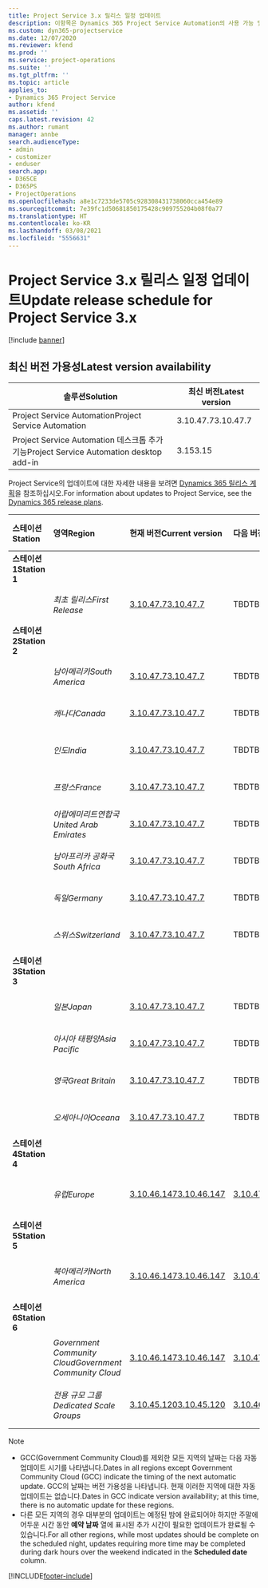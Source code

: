 ```yaml
---
title: Project Service 3.x 릴리스 일정 업데이트
description: 이항목은 Dynamics 365 Project Service Automation의 사용 가능 및 향후 릴리스에 대한 정보를 제공합니다.
ms.custom: dyn365-projectservice
ms.date: 12/07/2020
ms.reviewer: kfend
ms.prod: ''
ms.service: project-operations
ms.suite: ''
ms.tgt_pltfrm: ''
ms.topic: article
applies_to:
- Dynamics 365 Project Service
author: kfend
ms.assetid: ''
caps.latest.revision: 42
ms.author: rumant
manager: annbe
search.audienceType:
- admin
- customizer
- enduser
search.app:
- D365CE
- D365PS
- ProjectOperations
ms.openlocfilehash: a8e1c7233de5705c928308431738060cca454e89
ms.sourcegitcommit: 7e39fc1d50681850175428c909755204b08f0a77
ms.translationtype: HT
ms.contentlocale: ko-KR
ms.lasthandoff: 03/08/2021
ms.locfileid: "5556631"
---
```

# <a name="update-release-schedule-for-project-service-3x"></a><span data-ttu-id="41b36-103">Project Service 3.x 릴리스 일정 업데이트</span><span class="sxs-lookup"><span data-stu-id="41b36-103">Update release schedule for Project Service 3.x</span></span>

[!include [banner](../includes/psa-now-project-operations.md)]

## <a name="latest-version-availability"></a><span data-ttu-id="41b36-104">최신 버전 가용성</span><span class="sxs-lookup"><span data-stu-id="41b36-104">Latest version availability</span></span>

| <span data-ttu-id="41b36-105">솔루션</span><span class="sxs-lookup"><span data-stu-id="41b36-105">Solution</span></span>  | <span data-ttu-id="41b36-106">최신 버전</span><span class="sxs-lookup"><span data-stu-id="41b36-106">Latest version</span></span> |
|-------|----|
| <span data-ttu-id="41b36-107">Project Service Automation</span><span class="sxs-lookup"><span data-stu-id="41b36-107">Project Service Automation</span></span>    | <span data-ttu-id="41b36-108">3.10.47.7</span><span class="sxs-lookup"><span data-stu-id="41b36-108">3.10.47.7</span></span> |
| <span data-ttu-id="41b36-109">Project Service Automation 데스크톱 추가 기능</span><span class="sxs-lookup"><span data-stu-id="41b36-109">Project Service Automation desktop add-in</span></span>                | <span data-ttu-id="41b36-110">3.15</span><span class="sxs-lookup"><span data-stu-id="41b36-110">3.15</span></span>          |

<span data-ttu-id="41b36-111">Project Service의 업데이트에 대한 자세한 내용을 보려면 [Dynamics 365 릴리스 계획](https://docs.microsoft.com/dynamics365/release-plans/)을 참조하십시오.</span><span class="sxs-lookup"><span data-stu-id="41b36-111">For information about updates to Project Service, see the [Dynamics 365 release plans](https://docs.microsoft.com/dynamics365/release-plans/).</span></span> 

| <span data-ttu-id="41b36-112">스테이션</span><span class="sxs-lookup"><span data-stu-id="41b36-112">Station</span></span>  | <span data-ttu-id="41b36-113">영역</span><span class="sxs-lookup"><span data-stu-id="41b36-113">Region</span></span> | <span data-ttu-id="41b36-114">현재 버전</span><span class="sxs-lookup"><span data-stu-id="41b36-114">Current version</span></span> | <span data-ttu-id="41b36-115">다음 버전</span><span class="sxs-lookup"><span data-stu-id="41b36-115">Next version</span></span> |  <span data-ttu-id="41b36-116">예약된 날짜</span><span class="sxs-lookup"><span data-stu-id="41b36-116">Scheduled date</span></span>
| :---   | :---   | :---   | :---   |:---   |         
|<span data-ttu-id="41b36-117"><strong>스테이션 1</strong></span><span class="sxs-lookup"><span data-stu-id="41b36-117"><strong>Station 1</strong></span></span> | |  |  | |
| | <span data-ttu-id="41b36-118"><i>최초 릴리스</i></span><span class="sxs-lookup"><span data-stu-id="41b36-118"><i>First Release</i></span></span> | [<span data-ttu-id="41b36-119">3.10.47.7</span><span class="sxs-lookup"><span data-stu-id="41b36-119">3.10.47.7</span></span>](whats-new-ur-29.md) | <span data-ttu-id="41b36-120">TBD</span><span class="sxs-lookup"><span data-stu-id="41b36-120">TBD</span></span> | <span data-ttu-id="41b36-121">2021년 4월 2일</span><span class="sxs-lookup"><span data-stu-id="41b36-121">April 2, 2021</span></span>
|<span data-ttu-id="41b36-122"><strong>스테이션 2</strong></span><span class="sxs-lookup"><span data-stu-id="41b36-122"><strong>Station 2</strong></span></span> | |  |  | |
| | <span data-ttu-id="41b36-123"><i>남아메리카</i></span><span class="sxs-lookup"><span data-stu-id="41b36-123"><i>South America</i></span></span> | [<span data-ttu-id="41b36-124">3.10.47.7</span><span class="sxs-lookup"><span data-stu-id="41b36-124">3.10.47.7</span></span>](whats-new-ur-29.md) | <span data-ttu-id="41b36-125">TBD</span><span class="sxs-lookup"><span data-stu-id="41b36-125">TBD</span></span> | <span data-ttu-id="41b36-126">2021년 4월 2일</span><span class="sxs-lookup"><span data-stu-id="41b36-126">April 2, 2021</span></span>
| | <span data-ttu-id="41b36-127"><i>캐나다</i></span><span class="sxs-lookup"><span data-stu-id="41b36-127"><i>Canada</i></span></span> | [<span data-ttu-id="41b36-128">3.10.47.7</span><span class="sxs-lookup"><span data-stu-id="41b36-128">3.10.47.7</span></span>](whats-new-ur-29.md) | <span data-ttu-id="41b36-129">TBD</span><span class="sxs-lookup"><span data-stu-id="41b36-129">TBD</span></span> | <span data-ttu-id="41b36-130">2021년 4월 2일</span><span class="sxs-lookup"><span data-stu-id="41b36-130">April 2, 2021</span></span>
| | <span data-ttu-id="41b36-131"><i>인도</i></span><span class="sxs-lookup"><span data-stu-id="41b36-131"><i>India</i></span></span> | [<span data-ttu-id="41b36-132">3.10.47.7</span><span class="sxs-lookup"><span data-stu-id="41b36-132">3.10.47.7</span></span>](whats-new-ur-29.md) | <span data-ttu-id="41b36-133">TBD</span><span class="sxs-lookup"><span data-stu-id="41b36-133">TBD</span></span> | <span data-ttu-id="41b36-134">2021년 4월 2일</span><span class="sxs-lookup"><span data-stu-id="41b36-134">April 2, 2021</span></span>
| | <span data-ttu-id="41b36-135"><i>프랑스</i></span><span class="sxs-lookup"><span data-stu-id="41b36-135"><i>France</i></span></span> | [<span data-ttu-id="41b36-136">3.10.47.7</span><span class="sxs-lookup"><span data-stu-id="41b36-136">3.10.47.7</span></span>](whats-new-ur-29.md) | <span data-ttu-id="41b36-137">TBD</span><span class="sxs-lookup"><span data-stu-id="41b36-137">TBD</span></span> | <span data-ttu-id="41b36-138">2021년 4월 2일</span><span class="sxs-lookup"><span data-stu-id="41b36-138">April 2, 2021</span></span>
| | <span data-ttu-id="41b36-139"><i>아랍에미리트연합국</i></span><span class="sxs-lookup"><span data-stu-id="41b36-139"><i>United Arab Emirates</i></span></span> | [<span data-ttu-id="41b36-140">3.10.47.7</span><span class="sxs-lookup"><span data-stu-id="41b36-140">3.10.47.7</span></span>](whats-new-ur-29.md) | <span data-ttu-id="41b36-141">TBD</span><span class="sxs-lookup"><span data-stu-id="41b36-141">TBD</span></span> | <span data-ttu-id="41b36-142">2021년 4월 2일</span><span class="sxs-lookup"><span data-stu-id="41b36-142">April 2, 2021</span></span>
| | <span data-ttu-id="41b36-143"><i>남아프리카 공화국</i></span><span class="sxs-lookup"><span data-stu-id="41b36-143"><i>South Africa</i></span></span> | [<span data-ttu-id="41b36-144">3.10.47.7</span><span class="sxs-lookup"><span data-stu-id="41b36-144">3.10.47.7</span></span>](whats-new-ur-29.md) | <span data-ttu-id="41b36-145">TBD</span><span class="sxs-lookup"><span data-stu-id="41b36-145">TBD</span></span> | <span data-ttu-id="41b36-146">2021년 4월 2일</span><span class="sxs-lookup"><span data-stu-id="41b36-146">April 2, 2021</span></span>
| | <span data-ttu-id="41b36-147"><i>독일</i></span><span class="sxs-lookup"><span data-stu-id="41b36-147"><i>Germany</i></span></span> | [<span data-ttu-id="41b36-148">3.10.47.7</span><span class="sxs-lookup"><span data-stu-id="41b36-148">3.10.47.7</span></span>](whats-new-ur-29.md) | <span data-ttu-id="41b36-149">TBD</span><span class="sxs-lookup"><span data-stu-id="41b36-149">TBD</span></span> | <span data-ttu-id="41b36-150">2021년 4월 2일</span><span class="sxs-lookup"><span data-stu-id="41b36-150">April 2, 2021</span></span>
| | <span data-ttu-id="41b36-151"><i>스위스</i></span><span class="sxs-lookup"><span data-stu-id="41b36-151"><i>Switzerland</i></span></span> | [<span data-ttu-id="41b36-152">3.10.47.7</span><span class="sxs-lookup"><span data-stu-id="41b36-152">3.10.47.7</span></span>](whats-new-ur-29.md) | <span data-ttu-id="41b36-153">TBD</span><span class="sxs-lookup"><span data-stu-id="41b36-153">TBD</span></span> | <span data-ttu-id="41b36-154">2021년 4월 2일</span><span class="sxs-lookup"><span data-stu-id="41b36-154">April 2, 2021</span></span>
|<span data-ttu-id="41b36-155"><strong>스테이션 3</strong></span><span class="sxs-lookup"><span data-stu-id="41b36-155"><strong>Station 3</strong></span></span> | |  |  | |
| | <span data-ttu-id="41b36-156"><i>일본</i></span><span class="sxs-lookup"><span data-stu-id="41b36-156"><i>Japan</i></span></span> | [<span data-ttu-id="41b36-157">3.10.47.7</span><span class="sxs-lookup"><span data-stu-id="41b36-157">3.10.47.7</span></span>](whats-new-ur-29.md) | <span data-ttu-id="41b36-158">TBD</span><span class="sxs-lookup"><span data-stu-id="41b36-158">TBD</span></span> | <span data-ttu-id="41b36-159">2021년 4월 9일</span><span class="sxs-lookup"><span data-stu-id="41b36-159">April 9, 2021</span></span>
| | <span data-ttu-id="41b36-160"><i>아시아 태평양</i></span><span class="sxs-lookup"><span data-stu-id="41b36-160"><i>Asia Pacific</i></span></span> | [<span data-ttu-id="41b36-161">3.10.47.7</span><span class="sxs-lookup"><span data-stu-id="41b36-161">3.10.47.7</span></span>](whats-new-ur-29.md) | <span data-ttu-id="41b36-162">TBD</span><span class="sxs-lookup"><span data-stu-id="41b36-162">TBD</span></span> | <span data-ttu-id="41b36-163">2021년 4월 9일</span><span class="sxs-lookup"><span data-stu-id="41b36-163">April 9, 2021</span></span>
| | <span data-ttu-id="41b36-164"><i>영국</i></span><span class="sxs-lookup"><span data-stu-id="41b36-164"><i>Great Britain</i></span></span> | [<span data-ttu-id="41b36-165">3.10.47.7</span><span class="sxs-lookup"><span data-stu-id="41b36-165">3.10.47.7</span></span>](whats-new-ur-29.md) | <span data-ttu-id="41b36-166">TBD</span><span class="sxs-lookup"><span data-stu-id="41b36-166">TBD</span></span> | <span data-ttu-id="41b36-167">2021년 4월 9일</span><span class="sxs-lookup"><span data-stu-id="41b36-167">April 9, 2021</span></span>
| | <span data-ttu-id="41b36-168"><i>오세아니아</i></span><span class="sxs-lookup"><span data-stu-id="41b36-168"><i>Oceana</i></span></span> | [<span data-ttu-id="41b36-169">3.10.47.7</span><span class="sxs-lookup"><span data-stu-id="41b36-169">3.10.47.7</span></span>](whats-new-ur-29.md) | <span data-ttu-id="41b36-170">TBD</span><span class="sxs-lookup"><span data-stu-id="41b36-170">TBD</span></span> | <span data-ttu-id="41b36-171">2021년 4월 9일</span><span class="sxs-lookup"><span data-stu-id="41b36-171">April 9, 2021</span></span>
|<span data-ttu-id="41b36-172"><strong>스테이션 4</strong></span><span class="sxs-lookup"><span data-stu-id="41b36-172"><strong>Station 4</strong></span></span> | |  |  | |
| | <span data-ttu-id="41b36-173"><i>유럽</i></span><span class="sxs-lookup"><span data-stu-id="41b36-173"><i>Europe</i></span></span> | [<span data-ttu-id="41b36-174">3.10.46.147</span><span class="sxs-lookup"><span data-stu-id="41b36-174">3.10.46.147</span></span>](whats-new-ur-28-6.md) | [<span data-ttu-id="41b36-175">3.10.47.7</span><span class="sxs-lookup"><span data-stu-id="41b36-175">3.10.47.7</span></span>](whats-new-ur-29.md) | <span data-ttu-id="41b36-176">2021년 3월 12일</span><span class="sxs-lookup"><span data-stu-id="41b36-176">March 12, 2021</span></span>
|<span data-ttu-id="41b36-177"><strong>스테이션 5</strong></span><span class="sxs-lookup"><span data-stu-id="41b36-177"><strong>Station 5</strong></span></span> | |  |  | |
| | <span data-ttu-id="41b36-178"><i>북아메리카</i></span><span class="sxs-lookup"><span data-stu-id="41b36-178"><i>North America</i></span></span> | [<span data-ttu-id="41b36-179">3.10.46.147</span><span class="sxs-lookup"><span data-stu-id="41b36-179">3.10.46.147</span></span>](whats-new-ur-28-6.md) | [<span data-ttu-id="41b36-180">3.10.47.7</span><span class="sxs-lookup"><span data-stu-id="41b36-180">3.10.47.7</span></span>](whats-new-ur-29.md) | <span data-ttu-id="41b36-181">2021년 3월 19일</span><span class="sxs-lookup"><span data-stu-id="41b36-181">March 19, 2021</span></span>
|<span data-ttu-id="41b36-182"><strong>스테이션 6</strong></span><span class="sxs-lookup"><span data-stu-id="41b36-182"><strong>Station 6</strong></span></span> | |  |  | |
| | <span data-ttu-id="41b36-183"><i>Government Community Cloud</i></span><span class="sxs-lookup"><span data-stu-id="41b36-183"><i>Government Community Cloud</i></span></span> | [<span data-ttu-id="41b36-184">3.10.46.147</span><span class="sxs-lookup"><span data-stu-id="41b36-184">3.10.46.147</span></span>](whats-new-ur-28-6.md) | [<span data-ttu-id="41b36-185">3.10.47.7</span><span class="sxs-lookup"><span data-stu-id="41b36-185">3.10.47.7</span></span>](whats-new-ur-29.md) | <span data-ttu-id="41b36-186">2021년 3월 19일</span><span class="sxs-lookup"><span data-stu-id="41b36-186">March 19, 2021</span></span>
| | <span data-ttu-id="41b36-187"><i>전용 규모 그룹</i></span><span class="sxs-lookup"><span data-stu-id="41b36-187"><i>Dedicated Scale Groups</i></span></span> | [<span data-ttu-id="41b36-188">3.10.45.120</span><span class="sxs-lookup"><span data-stu-id="41b36-188">3.10.45.120</span></span>](whats-new-ur-27-6.md) | [<span data-ttu-id="41b36-189">3.10.46.147</span><span class="sxs-lookup"><span data-stu-id="41b36-189">3.10.46.147</span></span>](whats-new-ur-28-6.md) | <span data-ttu-id="41b36-190">2021년 3월 5일</span><span class="sxs-lookup"><span data-stu-id="41b36-190">March 05, 2021</span></span>

>[!Note]
> - <span data-ttu-id="41b36-191">GCC(Government Community Cloud)를 제외한 모든 지역의 날짜는 다음 자동 업데이트 시기를 나타냅니다.</span><span class="sxs-lookup"><span data-stu-id="41b36-191">Dates in all regions except Government Community Cloud (GCC) indicate the timing of the next automatic update.</span></span> <span data-ttu-id="41b36-192">GCC의 날짜는 버전 가용성을 나타냅니다. 현재 이러한 지역에 대한 자동 업데이트는 없습니다.</span><span class="sxs-lookup"><span data-stu-id="41b36-192">Dates in GCC indicate version availability; at this time, there is no automatic update for these regions.</span></span>
> - <span data-ttu-id="41b36-193">다른 모든 지역의 경우 대부분의 업데이트는 예정된 밤에 완료되어야 하지만 주말에 어두운 시간 동안 **예약 날짜** 열에 표시된 추가 시간이 필요한 업데이트가 완료될 수 있습니다.</span><span class="sxs-lookup"><span data-stu-id="41b36-193">For all other regions, while most updates should be complete on the scheduled night, updates requiring more time may be completed during dark hours over the weekend indicated in the **Scheduled date** column.</span></span>


[!INCLUDE[footer-include](../includes/footer-banner.md)]
